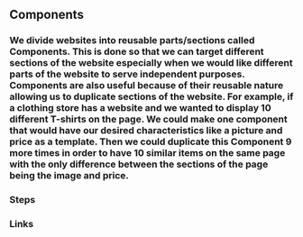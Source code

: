## Components

### We divide websites into reusable parts/sections called Components. This is done so that we can target different sections of the website especially when we would like different parts of the website to serve independent purposes. Components are also useful because of their reusable nature allowing us to duplicate sections of the website. For example, if a clothing store has a website and we wanted to display 10 different T-shirts on the page. We could make one component that would have our desired characteristics like a picture and price as a template. Then we could duplicate this Component 9 more times in order to have 10 similar items on the same page with the only difference between the sections of the page being the image and price.

###

### Steps

### Links
